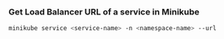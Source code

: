 ### Get Load Balancer URL of a service in Minikube

```bash
minikube service <service-name> -n <namespace-name> --url
```